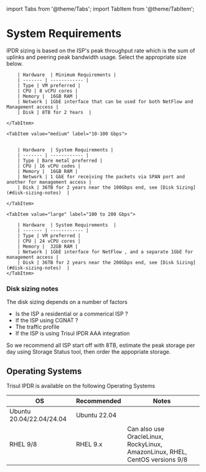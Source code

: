 
import Tabs from '@theme/Tabs';
import TabItem from '@theme/TabItem'; 


# System Requirements

IPDR sizing is based on the ISP's peak throughput rate which is the sum of uplinks and peering peak bandwidth usage.  Select the appropriate size below.

<Tabs>
  	<TabItem value="small" label="ISP Peak <10Gbps" default>


		| Hardware  | Minimum Requirements |                   
		| ------- | ------------ |
		| Type | VM preferred |
		| CPU | 8 vCPU cores | 
		| Memory |  16GB RAM |
		| Network | 1GbE interface that can be used for both NetFlow and Management access |
		| Disk | 8TB for 2 Years  |

	</TabItem>

	<TabItem value="medium" label="10-100 Gbps">


		| Hardware  | System Requirements |
		| ------- | ------------ |
		| Type | Bare metal preferred |
		| CPU | 16 vCPU codes | 
		| Memory |  16GB RAM |
		| Network | 1 GbE for receiving the packets via SPAN port and another for management access |
		| Disk | 36TB for 2 years near the 100Gbps end, see [Disk Sizing](#disk-sizing-notes)  |

	</TabItem>

	<TabItem value="large" label="100 to 200 Gbps">

		| Hardware  | System Requirements  |
		| ------- | ------------ |
		| Type | VM preferred |
		| CPU | 24 vCPU cores | 
		| Memory |  32GB RAM |
		| Network | 1GbE interface for NetFlow , and a separate 1GbE for management access |
		| Disk | 36TB for 2 years near the 200Gbps end, see [Disk Sizing](#disk-sizing-notes)  |
	</TabItem>
</Tabs>

### Disk sizing notes

The disk sizing depends on a number of factors 

   - Is the ISP a residential or a commerical ISP ? 
   - If the ISP using CGNAT ?
   - The traffic profile 
   - If the ISP is using Trisul IPDR AAA integration 

So we recommend all ISP start off with 8TB, estimate the peak storage per day using Storage Status tool, then order the appopriate storage. 

## Operating Systems

Trisul IPDR is available on the following Operating Systems 

| OS               | Recommended | Notes |
| ---------------- | ---|---|
| Ubuntu 20.04/22.04/24.04 |  Ubuntu 22.04| |
| RHEL 9/8       | RHEL 9.x| Can also use OracleLinux, RockyLinux, AmazonLinux, RHEL, CentOS versions 9/8|

